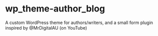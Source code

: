 # wp_theme-author_blog
A custom WordPress theme for authors/writers, and a small form plugin inspired by @MrDigitalAU (on YouTube)

